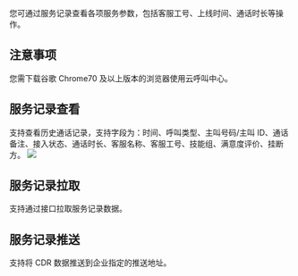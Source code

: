 您可通过服务记录查看各项服务参数，包括客服工号、上线时间、通话时长等操作。
## 注意事项
您需下载谷歌 Chrome70 及以上版本的浏览器使用云呼叫中心。

## 服务记录查看
支持查看历史通话记录，支持字段为：时间、呼叫类型、主叫号码/主叫 ID、通话备注、接入状态、通话时长、客服名称、客服工号、技能组、满意度评价、挂断方。
![](https://main.qcloudimg.com/raw/a38aa76d5d59b884748780fcf456d794.png)

## 服务记录拉取
支持通过接口拉取服务记录数据。
	
## 服务记录推送
支持将 CDR 数据推送到企业指定的推送地址。
